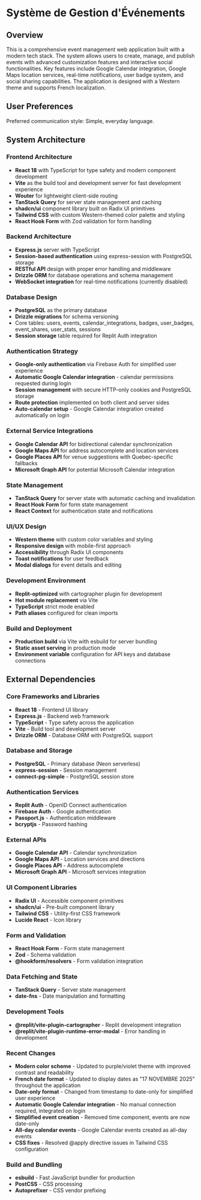 # Système de Gestion d'Événements

## Overview

This is a comprehensive event management web application built with a modern tech stack. The system allows users to create, manage, and publish events with advanced customization features and interactive social functionalities. Key features include Google Calendar integration, Google Maps location services, real-time notifications, user badge system, and social sharing capabilities. The application is designed with a Western theme and supports French localization.

## User Preferences

Preferred communication style: Simple, everyday language.

## System Architecture

### Frontend Architecture
- **React 18** with TypeScript for type safety and modern component development
- **Vite** as the build tool and development server for fast development experience
- **Wouter** for lightweight client-side routing
- **TanStack Query** for server state management and caching
- **shadcn/ui** component library built on Radix UI primitives
- **Tailwind CSS** with custom Western-themed color palette and styling
- **React Hook Form** with Zod validation for form handling

### Backend Architecture
- **Express.js** server with TypeScript
- **Session-based authentication** using express-session with PostgreSQL storage
- **RESTful API** design with proper error handling and middleware
- **Drizzle ORM** for database operations and schema management
- **WebSocket integration** for real-time notifications (currently disabled)

### Database Design
- **PostgreSQL** as the primary database
- **Drizzle migrations** for schema versioning
- Core tables: users, events, calendar_integrations, badges, user_badges, event_shares, user_stats, sessions
- **Session storage** table required for Replit Auth integration

### Authentication Strategy
- **Google-only authentication** via Firebase Auth for simplified user experience
- **Automatic Google Calendar integration** - calendar permissions requested during login
- **Session management** with secure HTTP-only cookies and PostgreSQL storage
- **Route protection** implemented on both client and server sides
- **Auto-calendar setup** - Google Calendar integration created automatically on login

### External Service Integrations
- **Google Calendar API** for bidirectional calendar synchronization
- **Google Maps API** for address autocomplete and location services
- **Google Places API** for venue suggestions with Quebec-specific fallbacks
- **Microsoft Graph API** for potential Microsoft Calendar integration

### State Management
- **TanStack Query** for server state with automatic caching and invalidation
- **React Hook Form** for form state management
- **React Context** for authentication state and notifications

### UI/UX Design
- **Western theme** with custom color variables and styling
- **Responsive design** with mobile-first approach
- **Accessibility** through Radix UI components
- **Toast notifications** for user feedback
- **Modal dialogs** for event details and editing

### Development Environment
- **Replit-optimized** with cartographer plugin for development
- **Hot module replacement** via Vite
- **TypeScript** strict mode enabled
- **Path aliases** configured for clean imports

### Build and Deployment
- **Production build** via Vite with esbuild for server bundling
- **Static asset serving** in production mode
- **Environment variable** configuration for API keys and database connections

## External Dependencies

### Core Frameworks and Libraries
- **React 18** - Frontend UI library
- **Express.js** - Backend web framework
- **TypeScript** - Type safety across the application
- **Vite** - Build tool and development server
- **Drizzle ORM** - Database ORM with PostgreSQL support

### Database and Storage
- **PostgreSQL** - Primary database (Neon serverless)
- **express-session** - Session management
- **connect-pg-simple** - PostgreSQL session store

### Authentication Services
- **Replit Auth** - OpenID Connect authentication
- **Firebase Auth** - Google authentication
- **Passport.js** - Authentication middleware
- **bcryptjs** - Password hashing

### External APIs
- **Google Calendar API** - Calendar synchronization
- **Google Maps API** - Location services and directions
- **Google Places API** - Address autocomplete
- **Microsoft Graph API** - Microsoft services integration

### UI Component Libraries
- **Radix UI** - Accessible component primitives
- **shadcn/ui** - Pre-built component library
- **Tailwind CSS** - Utility-first CSS framework
- **Lucide React** - Icon library

### Form and Validation
- **React Hook Form** - Form state management
- **Zod** - Schema validation
- **@hookform/resolvers** - Form validation integration

### Data Fetching and State
- **TanStack Query** - Server state management
- **date-fns** - Date manipulation and formatting

### Development Tools
- **@replit/vite-plugin-cartographer** - Replit development integration
- **@replit/vite-plugin-runtime-error-modal** - Error handling in development

### Recent Changes
- **Modern color scheme** - Updated to purple/violet theme with improved contrast and readability
- **French date format** - Updated to display dates as "17 NOVEMBRE 2025" throughout the application
- **Date-only format** - Changed from timestamp to date-only for simplified user experience
- **Automatic Google Calendar integration** - No manual connection required, integrated on login
- **Simplified event creation** - Removed time component, events are now date-only
- **All-day calendar events** - Google Calendar events created as all-day events
- **CSS fixes** - Resolved @apply directive issues in Tailwind CSS configuration

### Build and Bundling
- **esbuild** - Fast JavaScript bundler for production
- **PostCSS** - CSS processing
- **Autoprefixer** - CSS vendor prefixing
